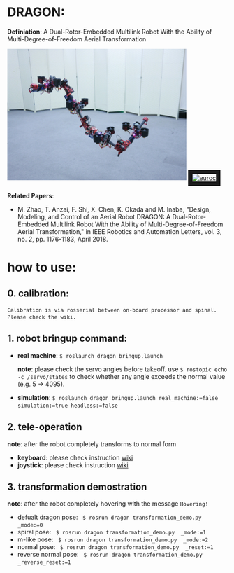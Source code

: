 # DRAGON: 

**Definiation**: A Dual-Rotor-Embedded Multilink Robot With the Ability of Multi-Degree-of-Freedom Aerial Transformation 

<img src="images/dragon_clip.jpg" width="410" height="300"> <a href="https://www.youtube.com/embed/ZDYU22qNI_Q" target="_blank"><img src="http://img.youtube.com/vi/ZDYU22qNI_Q/0.jpg"  alt="euroc" width="400" height="300" border="10" /></a>

**Related Papers**:
-  M. Zhao, T. Anzai, F. Shi, X. Chen, K. Okada and M. Inaba, "Design, Modeling, and Control of an Aerial Robot DRAGON: A Dual-Rotor-Embedded Multilink Robot With the Ability of Multi-Degree-of-Freedom Aerial Transformation," in IEEE Robotics and Automation Letters, vol. 3, no. 2, pp. 1176-1183, April 2018.
# how to use:

## 0. calibration: 
    Calibration is via rosserial between on-board processor and spinal. Please check the wiki.
## 1. robot bringup command:

   - **real machine**: ``` $ roslaunch dragon bringup.launch ```
         
     **note**: please check the servo angles before takeoff. use  `$ rostopic echo -c /servo/states` to check whether any angle exceeds the normal value (e.g. 5 -> 4095).

   - **simulation**: ``` $ roslaunch dragon bringup.launch real_machine:=false simulation:=true headless:=false ```

## 2. tele-operation
   **note**: after the robot completely transforms to normal form

   - **keyboard**: please check instruction [wiki](https://github.com/tongtybj/aerial_robot/wiki/keyboard_operation)
   - **joystick**: please check instruction [wiki](https://github.com/tongtybj/aerial_robot/wiki/joystick_operation)
   
## 3. transformation demostration
   **note**: after the robot completely hovering with the message `Hovering!`
   
   - defualt dragon pose: ``` $ rosrun dragon transformation_demo.py  _mode:=0```
   - spiral pose: ``` $ rosrun dragon transformation_demo.py  _mode:=1```
   - m-like pose: ``` $ rosrun dragon transformation_demo.py  _mode:=2```
   - normal pose: ``` $ rosrun dragon transformation_demo.py  _reset:=1```
   - reverse normal pose: ``` $ rosrun dragon transformation_demo.py  _reverse_reset:=1```
